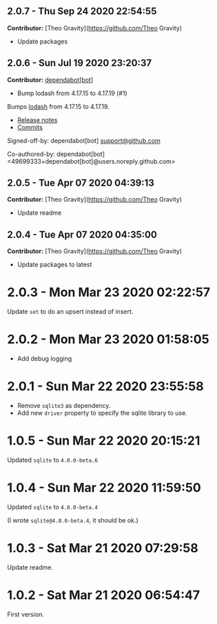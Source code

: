 ## 2.0.7 - Thu Sep 24 2020 22:54:55

**Contributor:** [Theo Gravity](https://github.com/Theo Gravity)

- Update packages

## 2.0.6 - Sun Jul 19 2020 23:20:37

**Contributor:** [dependabot[bot]](https://github.com/dependabot[bot])

- Bump lodash from 4.17.15 to 4.17.19 (#1)

Bumps [lodash](https://github.com/lodash/lodash) from 4.17.15 to 4.17.19.
- [Release notes](https://github.com/lodash/lodash/releases)
- [Commits](https://github.com/lodash/lodash/compare/4.17.15...4.17.19)

Signed-off-by: dependabot[bot] <support@github.com>

Co-authored-by: dependabot[bot] <49699333+dependabot[bot]@users.noreply.github.com>

## 2.0.5 - Tue Apr 07 2020 04:39:13

**Contributor:** [Theo Gravity](https://github.com/Theo Gravity)

- Update readme

## 2.0.4 - Tue Apr 07 2020 04:35:00

**Contributor:** [Theo Gravity](https://github.com/Theo Gravity)

- Update packages to latest

# 2.0.3 - Mon Mar 23 2020 02:22:57

Update `set` to do an upsert instead of insert.

# 2.0.2 - Mon Mar 23 2020 01:58:05

- Add debug logging

# 2.0.1 - Sun Mar 22 2020 23:55:58

- Remove `sqlite3` as dependency.
- Add new `driver` property to specify the sqlite library to use.

# 1.0.5 - Sun Mar 22 2020 20:15:21

Updated `sqlite` to `4.0.0-beta.6`

# 1.0.4 - Sun Mar 22 2020 11:59:50

Updated `sqlite` to `4.0.0-beta.4`

(I wrote `sqlite@4.0.0-beta.4`, it should be ok.)

# 1.0.3 - Sat Mar 21 2020 07:29:58

Update readme.

# 1.0.2 - Sat Mar 21 2020 06:54:47

First version.
